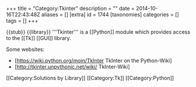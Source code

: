 +++
title = "Category:Tkinter"
description = ""
date = 2014-10-16T22:43:48Z
aliases = []
[extra]
id = 1744
[taxonomies]
categories = []
tags = []
+++

{{stub}}
{{library}}
'''Tkinter''' is a [[Python]] module which provides access to the [[Tk]] [[GUI]] library.

Some websites:
* [https://wiki.python.org/moin/TkInter TkInter on the Python-Wiki]
* [http://tkinter.unpythonic.net/wiki/  TkInter-Wiki]

[[Category:Solutions by Library]] [[Category:Tk]] [[Category:Python]]
